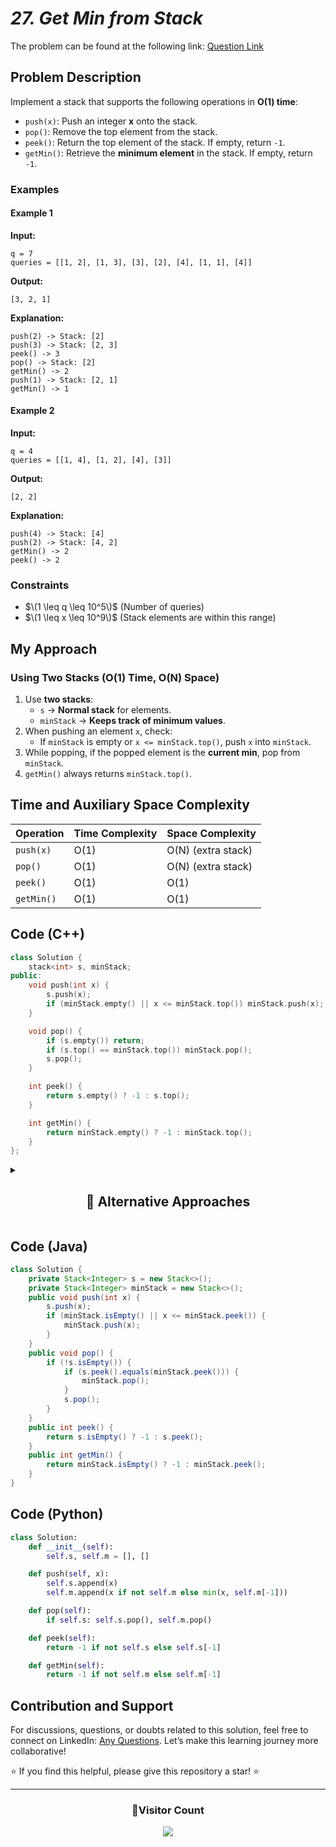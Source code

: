 # _27. Get Min from Stack_

The problem can be found at the following link: [Question Link](https://www.geeksforgeeks.org/problems/get-minimum-element-from-stack/)

## **Problem Description**

Implement a stack that supports the following operations in **O(1) time**:

- `push(x)`: Push an integer **x** onto the stack.
- `pop()`: Remove the top element from the stack.
- `peek()`: Return the top element of the stack. If empty, return `-1`.
- `getMin()`: Retrieve the **minimum element** in the stack. If empty, return `-1`.

### **Examples**

#### **Example 1**

**Input:**

```
q = 7
queries = [[1, 2], [1, 3], [3], [2], [4], [1, 1], [4]]
```

**Output:**

```
[3, 2, 1]
```

**Explanation:**

```
push(2) -> Stack: [2]
push(3) -> Stack: [2, 3]
peek() -> 3
pop() -> Stack: [2]
getMin() -> 2
push(1) -> Stack: [2, 1]
getMin() -> 1
```

#### **Example 2**

**Input:**

```
q = 4
queries = [[1, 4], [1, 2], [4], [3]]
```

**Output:**

```
[2, 2]
```

**Explanation:**

```
push(4) -> Stack: [4]
push(2) -> Stack: [4, 2]
getMin() -> 2
peek() -> 2
```

### **Constraints**

- $\(1 \leq q \leq 10^5\)$ (Number of queries)
- $\(1 \leq x \leq 10^9\)$ (Stack elements are within this range)

## **My Approach**

### **Using Two Stacks (O(1) Time, O(N) Space)**

1. Use **two stacks**:
   - `s` → **Normal stack** for elements.
   - `minStack` → **Keeps track of minimum values**.
2. When pushing an element `x`, check:
   - If `minStack` is empty or `x <= minStack.top()`, push `x` into `minStack`.
3. While popping, if the popped element is the **current min**, pop from `minStack`.
4. `getMin()` always returns `minStack.top()`.

## **Time and Auxiliary Space Complexity**

| **Operation** | **Time Complexity** | **Space Complexity** |
| ------------- | ------------------- | -------------------- |
| `push(x)`     | O(1)                | O(N) (extra stack)   |
| `pop()`       | O(1)                | O(N) (extra stack)   |
| `peek()`      | O(1)                | O(1)                 |
| `getMin()`    | O(1)                | O(1)                 |

## **Code (C++)**

```cpp
class Solution {
    stack<int> s, minStack;
public:
    void push(int x) {
        s.push(x);
        if (minStack.empty() || x <= minStack.top()) minStack.push(x);
    }

    void pop() {
        if (s.empty()) return;
        if (s.top() == minStack.top()) minStack.pop();
        s.pop();
    }

    int peek() {
        return s.empty() ? -1 : s.top();
    }

    int getMin() {
        return minStack.empty() ? -1 : minStack.top();
    }
};
```

<details>
  <summary><h2 align="center">📌 Alternative Approaches</h2></summary>

### **2️⃣ Using Single Stack with Pair (`O(1)` Space Overhead)**

#### **Approach**

- Instead of maintaining two stacks, store **(value, min_so_far)** as a pair in one stack.
- This ensures `getMin()` always retrieves the min value in **O(1)** time.

```cpp
class Solution {
    stack<pair<int, int>> s;
public:
    void push(int x) { s.push({x, s.empty() ? x : min(x, s.top().second)}); }
    void pop() { if (!s.empty()) s.pop(); }
    int peek() { return s.empty() ? -1 : s.top().first; }
    int getMin() { return s.empty() ? -1 : s.top().second; }
};
```

🔹 **Reduces extra space needed for `minStack`!**

### **3️⃣ Using Single Stack with Variable (`O(1)` Extra Space)**

#### **Approach**

- Store the **minimum value separately** instead of using an extra stack.
- If `x` is **less than the current minimum**, **push a modified value** (2\*x - min).
- While popping, **restore the previous minimum**.

```cpp
class Solution {
    stack<long long> s;
    long long minVal;
public:
    void push(int x) {
        if (s.empty()) { minVal = x; s.push(x); }
        else if (x >= minVal) s.push(x);
        else { s.push(2LL * x - minVal); minVal = x; }
    }

    void pop() {
        if (s.empty()) return;
        if (s.top() < minVal) minVal = 2 * minVal - s.top();
        s.pop();
    }

    int peek() { return s.empty() ? -1 : (s.top() < minVal ? minVal : s.top()); }
    int getMin() { return s.empty() ? -1 : minVal; }
};
```

🔹 **Uses `O(1)` extra space while maintaining `O(1)` operations!**

## **Comparison of Approaches**

| **Approach**                      | ⏱️ **Time Complexity** | 🗂️ **Space Complexity** | ✅ **Pros**                      | ⚠️ **Cons**                     |
| --------------------------------- | ---------------------- | ----------------------- | -------------------------------- | ------------------------------- |
| **Two Stacks (`s` & `minStack`)** | 🟢 `O(1)`              | 🟡 `O(N)`               | Simple & direct implementation   | Extra stack memory required     |
| **Single Stack with Pair**        | 🟢 `O(1)`              | 🟡 `O(N)`               | Stores min directly in one stack | Uses `pair<int, int>` overhead  |
| **Single Stack with Variable**    | 🟢 `O(1)`              | 🟢 `O(1)`               | Space-efficient, no extra stack  | Requires special encoding logic |

## **💡 Best Choice?**

- ✅ **For space efficiency:** Single stack with min encoding (`O(1)` space).
- ✅ **For clarity:** Two stacks (`s` & `minStack`).
- ✅ **For best of both worlds:** Single stack with pairs (`O(1)` operations).

</details>

## **Code (Java)**

```java
class Solution {
    private Stack<Integer> s = new Stack<>();
    private Stack<Integer> minStack = new Stack<>();
    public void push(int x) {
        s.push(x);
        if (minStack.isEmpty() || x <= minStack.peek()) {
            minStack.push(x);
        }
    }
    public void pop() {
        if (!s.isEmpty()) {
            if (s.peek().equals(minStack.peek())) {
                minStack.pop();
            }
            s.pop();
        }
    }
    public int peek() {
        return s.isEmpty() ? -1 : s.peek();
    }
    public int getMin() {
        return minStack.isEmpty() ? -1 : minStack.peek();
    }
}
```

## **Code (Python)**

```python
class Solution:
    def __init__(self):
        self.s, self.m = [], []

    def push(self, x):
        self.s.append(x)
        self.m.append(x if not self.m else min(x, self.m[-1]))

    def pop(self):
        if self.s: self.s.pop(), self.m.pop()

    def peek(self):
        return -1 if not self.s else self.s[-1]

    def getMin(self):
        return -1 if not self.m else self.m[-1]
```

## Contribution and Support

For discussions, questions, or doubts related to this solution, feel free to connect on LinkedIn: [Any Questions](https://www.linkedin.com/in/patel-hetkumar-sandipbhai-8b110525a/). Let’s make this learning journey more collaborative!

⭐ If you find this helpful, please give this repository a star! ⭐

---

<div align="center">
  <h3><b>📍Visitor Count</b></h3>
</div>

<p align="center">
  <img src="https://profile-counter.glitch.me/Hunterdii/count.svg" />
</p>
